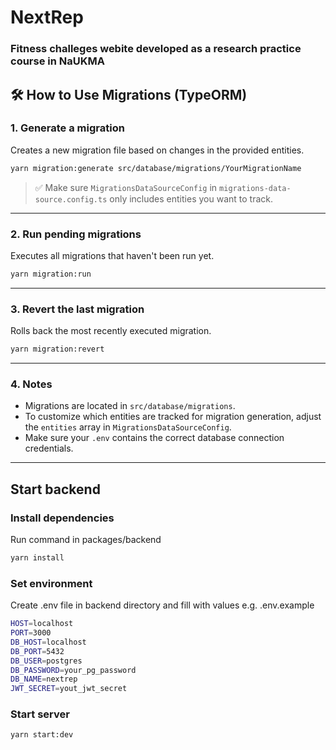# NextRep

### Fitness challeges webite developed as a research practice course in NaUKMA

## 🛠️ How to Use Migrations (TypeORM)

### 1. **Generate a migration**

Creates a new migration file based on changes in the provided entities.

```bash
yarn migration:generate src/database/migrations/YourMigrationName
```

> ✅ Make sure `MigrationsDataSourceConfig` in `migrations-data-source.config.ts` only includes entities you want to track.

---

### 2. **Run pending migrations**

Executes all migrations that haven't been run yet.

```bash
yarn migration:run
```

---

### 3. **Revert the last migration**

Rolls back the most recently executed migration.

```bash
yarn migration:revert
```

---

### 4. **Notes**

- Migrations are located in `src/database/migrations`.
- To customize which entities are tracked for migration generation, adjust the `entities` array in `MigrationsDataSourceConfig`.
- Make sure your `.env` contains the correct database connection credentials.

---

## Start backend

### Install dependencies

Run command in packages/backend

```bash
yarn install
```

### Set environment

Create .env file in backend directory and fill with values e.g. .env.example

```bash
HOST=localhost
PORT=3000
DB_HOST=localhost
DB_PORT=5432
DB_USER=postgres
DB_PASSWORD=your_pg_password
DB_NAME=nextrep
JWT_SECRET=yout_jwt_secret
```

### Start server

```bash
yarn start:dev
```
